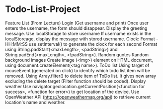 # Todo-List-Project
Feature List (From Lecture)  Login (Get username and print) Once user enters the username, the form should disappear. Display the greeting message. Use localStorage to store username If username exists in the localStoreage, display the message with stored username. Clock: Format - HH:MM:SS use setInterval() to generate the clock for each second Format using String.padStart(&lt;maxLength>, &lt;padString>) and String.padEnd(&lt;maxLength>, &lt;\padString>). Random quotes Random background images Create image (&lt;img>) element on HTML document, using document.createElement(&lt;tag name>). ToDo list Using target of mouseEvent (generated on click) to identify which todo list item will be removed. Using Array.filter() to delete item of ToDo list. It gives new array excluding the delete target (Filter function should be coded). Display weather Use navigator.geolocation.getCurrentPosition(&lt;function for success>, &lt;function for error>) to get location of the device. Use OpenWeather API (https://openweathermap.org/api) to retrieve current location's name and weather.
